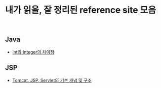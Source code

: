 # 내가 읽을, 잘 정리된 reference site 모음

<br>

## Java
* [int와 Integer의 차이점](https://velog.io/@hadoyaji/int와-Integer는-무엇이-다른가)

## JSP
* [Tomcat, JSP, Servlet의 기본 개념 및 구조](https://codevang.tistory.com/191)


